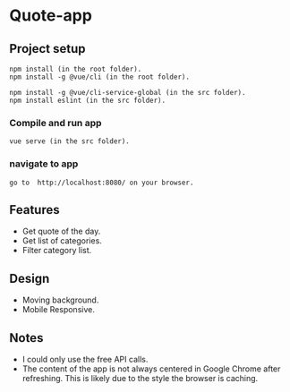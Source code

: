 # Quote-app

## Project setup
```
npm install (in the root folder).
npm install -g @vue/cli (in the root folder).

npm install -g @vue/cli-service-global (in the src folder).
npm install eslint (in the src folder).
```

### Compile and run app
```
vue serve (in the src folder).
```

### navigate to app
```
go to  http://localhost:8080/ on your browser.
```

## Features
- Get quote of the day.
- Get list of categories.
- Filter category list.

## Design
- Moving background.
- Mobile Responsive.

## Notes
- I could only use the free API calls.
- The content of the app is not always centered in Google Chrome after refreshing.
This is likely due to the style the browser is caching.

